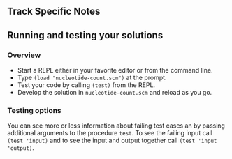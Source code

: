 ## Track Specific Notes

## Running and testing your solutions

### Overview


* Start a REPL either in your favorite editor or from
the command line\.
* Type `(load "nucleotide-count.scm")` at the prompt\.
* Test your code by calling `(test)` from the REPL\.
* Develop the solution in `nucleotide-count.scm` and reload as you go\.

### Testing options

You can see more or less information about
failing test cases an by passing additional arguments to the
procedure `test`\.
To see the failing input call `(test 'input)` and to see the input and output together call `(test 'input 'output)`\.
